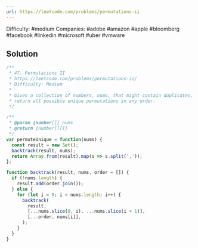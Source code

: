 ```yaml
---
url: https://leetcode.com/problems/permutations-ii
---
```


Difficulty: #medium
Companies: #adobe #amazon #apple #bloomberg #facebook #linkedin #microsoft #uber #vmware

## Solution

```javascript
/**
 * 47. Permutations II
 * https://leetcode.com/problems/permutations-ii/
 * Difficulty: Medium
 *
 * Given a collection of numbers, nums, that might contain duplicates,
 * return all possible unique permutations in any order.
 */

/**
 * @param {number[]} nums
 * @return {number[][]}
 */
var permuteUnique = function(nums) {
  const result = new Set();
  backtrack(result, nums);
  return Array.from(result).map(s => s.split(','));
};

function backtrack(result, nums, order = []) {
  if (!nums.length) {
    result.add(order.join());
  } else {
    for (let i = 0; i < nums.length; i++) {
      backtrack(
        result,
        [...nums.slice(0, i), ...nums.slice(i + 1)],
        [...order, nums[i]],
      );
    }
  }
}

```
